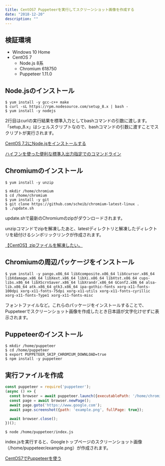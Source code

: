 ```yaml
---
title: CentOS7 Puppeteerを実行してスクリーンショット画像を作成する
date: "2018-12-20"
description: ""
---
```


## 検証環境

- Windows 10 Home
- CentOS 7
    - Node.js 8系
    - Chromium 618750
    - Puppeteer 1.11.0

## Node.jsのインストール

```
$ yum install -y gcc-c++ make
$ curl -sL https://rpm.nodesource.com/setup_8.x | bash -
$ yum install -y nodejs
```

2行目はcurlの実行結果を標準入力としてbashコマンドの引数に渡します。「setup_8.x」はシェルスクリプトなので、bashコマンドの引数に渡すことでスクリプトが実行されます。

[CentOS 7.2にNode.jsをインストールする](https://qiita.com/te2u/items/ee8391842397da381e23)

[ハイフンを使った便利な標準入出力指定でのコマンドライン](https://qiita.com/bami3/items/d67152d19aa8ac2d47de)

## Chromiumのインストール

```
$ yum install -y unzip
```

```
$ mkdir /home/chromium
$ cd /home/chromium
$ yum install -y git
$ git clone https://github.com/scheib/chromium-latest-linux .
$ ./update.sh
```

update.shで最新のChromiumのzipがダウンロードされます。

unzipコマンドでzipを解凍したあと、latestディレクトリと解凍したディレクトリを紐付けるシンボリックリンクが作成されます。

[【CentOS】zipファイルを解凍したい。](http://note.onichannn.net/archives/3178)

## Chromiumの周辺パッケージをインストール

```
$ yum install -y pango.x86_64 libXcomposite.x86_64 libXcursor.x86_64 libXdamage.x86_64 libXext.x86_64 libXi.x86_64 libXtst.x86_64 cups-libs.x86_64 libXScrnSaver.x86_64 libXrandr.x86_64 GConf2.x86_64 alsa-lib.x86_64 atk.x86_64 gtk3.x86_64 ipa-gothic-fonts xorg-x11-fonts-100dpi xorg-x11-fonts-75dpi xorg-x11-utils xorg-x11-fonts-cyrillic xorg-x11-fonts-Type1 xorg-x11-fonts-misc
```

フォントファイルなど。これらのパッケージをインストールすることで、Puppeteerでスクリーンショット画像を作成したとき日本語が文字化けせずに表示されます。

## Puppeteerのインストール

```
$ mkdir /home/puppeteer
$ cd /home/puppeteer
$ export PUPPETEER_SKIP_CHROMIUM_DOWNLOAD=true
$ npm install -y puppeteer 
```

## 実行ファイルを作成

```js:title=/home/puppeteer/index.js
const puppeteer = require('puppeteer');
(async () => {
  const browser = await puppeteer.launch({executablePath: '/home/chromium/latest/chrome', args: ['--no-sandbox', '--disable-setuid-sandbox']});
  const page = await browser.newPage();
  await page.goto('https://www.google.com');
  await page.screenshot({path: 'example.png', fullPage: true});

  await browser.close();
})();
```

```
$ node /home/puppeteer/index.js
```

index.jsを実行すると、Googleトップページのスクリーンショット画像（/home/puppeteer/example.png）が作成されます。

[CentOS7でPuppeteerを使う](https://qiita.com/horikeso/items/0bf9a78454b8124a6dfa)

